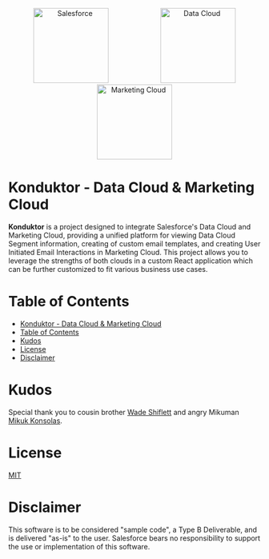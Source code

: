 <p align="center">
<a  href="https://www.salesforce.com/"><img  src="https://a.sfdcstatic.com/shared/images/c360-nav/salesforce-with-type-logo.svg"  alt="Salesforce"  width="150" height="150" hspace="50" /></a>
<a  href="https://www.salesforce.com/data/"><img  src="https://cdn.vidyard.com/hubs/logos/60cb440e-ec9e-4786-9a95-85fdc45dcb89.png"  alt="Data Cloud"  width="150" height="150" hspace="50"/></a>
<a  href="https://www.salesforce.com/form/sem/marketing-cloud-demo-overview"><img  src="https://images.squarespace-cdn.com/content/v1/5e6cfa89c315535aba12ee9d/1620070273475-4V6FM9CR26S7STAY6X1N/Logo+-+Marketing+Cloud+%281%29.png"  alt="Marketing Cloud"  width="150" height="150"  hspace="50"/></a>
<p/>

# Konduktor - Data Cloud & Marketing Cloud

**Konduktor** is a project designed to integrate Salesforce's Data Cloud and Marketing Cloud, providing a unified platform for viewing Data Cloud Segment information, creating of custom email templates, and creating User Initiated Email Interactions in Marketing Cloud. This project allows you to leverage the strengths of both clouds in a custom React application which can be further customized to fit various business use cases.

# Table of Contents

- [Konduktor - Data Cloud \& Marketing Cloud](#konduktor---data-cloud--marketing-cloud)
- [Table of Contents](#table-of-contents)
- [Kudos](#kudos)
- [License](#license)
- [Disclaimer](#disclaimer)

# Kudos

Special thank you to cousin brother [Wade Shiflett](https://github.com/WRSSF) and angry Mikuman [Mikuk Konsolas](https://github.com/mikachu2222).

# License

[MIT](http://www.opensource.org/licenses/mit-license.html)

# Disclaimer

This software is to be considered "sample code", a Type B Deliverable, and is delivered "as-is" to the user. Salesforce bears no responsibility to support the use or implementation of this software.
